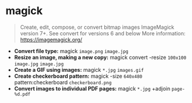 # magick
> Create, edit, compose, or convert bitmap images
> ImageMagick version 7+. See convert for versions 6 and below
> More information: <https://imagemagick.org/>
- **Convert file type:**
magick `image.png` `image.jpg`
- **Resize an image, making a new copy:**
magick convert -resize `100x100` `image.jpg` `image.jpg`
- **Create a GIF using images:**
magick `*.jpg` `images.gif`
- **Create checkerboard pattern:**
magick -size `640x480` pattern:checkerboard `checkerboard.png`
- **Convert images to individual PDF pages:**
magick `*.jpg` +adjoin `page-%d.pdf`
